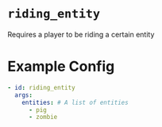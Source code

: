 # `riding_entity`

Requires a player to be riding a certain entity

# Example Config
```yaml
- id: riding_entity
  args:
    entities: # A list of entities
      - pig
      - zombie
```
